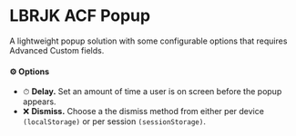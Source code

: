 # LBRJK ACF Popup
A lightweight popup solution with some configurable options that requires Advanced Custom fields.

#### ⚙️ Options
- ⏱ **Delay.** Set an amount of time a user is on screen before the popup appears.
- ❌ **Dismiss.** Choose a the dismiss method from either per device `(localStorage)` or per session `(sessionStorage)`.